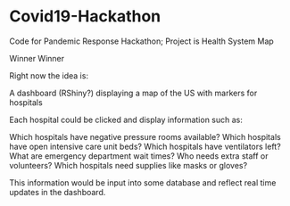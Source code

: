 # Covid19-Hackathon
Code for Pandemic Response Hackathon; Project is Health System Map

Winner Winner

Right now the idea is:

A dashboard (RShiny?) displaying a map of the US with markers for hospitals

Each hospital could be clicked and display information such as:

Which hospitals have negative pressure rooms available? 
Which hospitals have open intensive care unit beds? 
Which hospitals have ventilators left? 
What are emergency department wait times? 
Who needs extra staff or volunteers? 
Which hospitals need supplies like masks or gloves?

This information would be input into some database and reflect real time updates in the dashboard.

